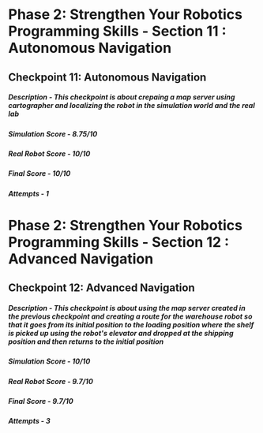 # Phase 2: Strengthen Your Robotics Programming Skills - Section 11 : Autonomous Navigation
## Checkpoint 11: Autonomous Navigation
##### Description - This checkpoint is about crepaing a map server using cartographer and localizing the robot in the simulation world and the real lab
##### Simulation Score - 8.75/10
##### Real Robot Score - 10/10
##### Final Score - 10/10
##### Attempts - 1
# Phase 2: Strengthen Your Robotics Programming Skills - Section 12 : Advanced Navigation
## Checkpoint 12: Advanced Navigation
##### Description - This checkpoint is about using the map server created in the previous checkpoint and creating a route for the warehouse robot so that it goes from its initial position to the loading position where the shelf is picked up using the robot's elevator and dropped at the shipping position and then returns to the initial position
##### Simulation Score - 10/10
##### Real Robot Score - 9.7/10
##### Final Score - 9.7/10
##### Attempts - 3
